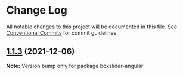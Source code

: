 # Change Log

All notable changes to this project will be documented in this file.
See [Conventional Commits](https://conventionalcommits.org) for commit guidelines.

## [1.1.3](https://github.com/boxslider/slider/compare/v1.1.2...v1.1.3) (2021-12-06)

**Note:** Version bump only for package boxslider-angular
